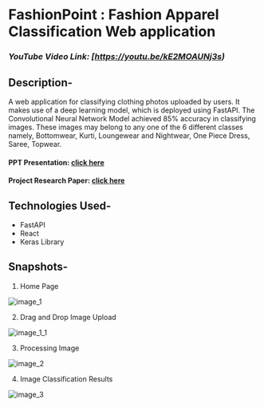 # FashionPoint : Fashion Apparel Classification Web application

### _YouTube Video Link: [https://youtu.be/kE2MOAUNj3s)_

## Description-
  A web application for classifying clothing photos uploaded by users. It makes use of a deep learning model, which is deployed using FastAPI. The Convolutional Neural Network Model achieved 85% accuracy in classifying images. These images may belong to any one of the 6 different classes namely, Bottomwear, Kurti, Loungewear and Nightwear, One Piece Dress, Saree, Topwear. <br>
  #### PPT Presentation: [click here](https://drive.google.com/file/d/19tVZeakEDFZx-3r67z0fB35GtRHC4Qfr/view?usp=sharing)  <br>
  #### Project Research Paper: [click here](https://drive.google.com/file/d/1s7aT2XSthPtLOI5KRzWKiKmhpu3PUXVK/view?usp=sharing)

## Technologies Used-
  - FastAPI 
  - React 
  - Keras Library 

## Snapshots-

1. Home Page

![image_1](https://github.com/rid17pawar/FashionApparelClassification-webapp/assets/47048717/6384e5af-dd8a-4af4-8bb2-d7b5fc96e7e0)

2. Drag and Drop Image Upload

![image_1_1](https://github.com/rid17pawar/FashionApparelClassification-webapp/assets/47048717/efe32819-0560-4b9b-a788-f478cfb53acb)

3. Processing Image

![image_2](https://github.com/rid17pawar/FashionApparelClassification-webapp/assets/47048717/d9df0768-8555-4b82-90e0-7058011ded17)

4. Image Classification Results

![image_3](https://github.com/rid17pawar/FashionApparelClassification-webapp/assets/47048717/e50e61bc-684f-45ff-a680-39536cc882e4)

